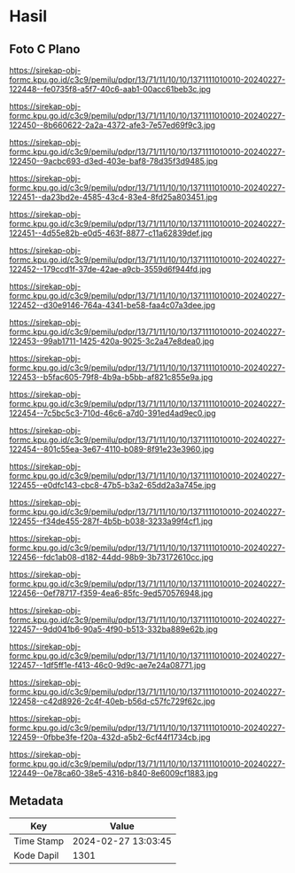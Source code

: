 # Hasil

## Foto C Plano

https://sirekap-obj-formc.kpu.go.id/c3c9/pemilu/pdpr/13/71/11/10/10/1371111010010-20240227-122448--fe0735f8-a5f7-40c6-aab1-00acc61beb3c.jpg

https://sirekap-obj-formc.kpu.go.id/c3c9/pemilu/pdpr/13/71/11/10/10/1371111010010-20240227-122450--8b660622-2a2a-4372-afe3-7e57ed69f9c3.jpg

https://sirekap-obj-formc.kpu.go.id/c3c9/pemilu/pdpr/13/71/11/10/10/1371111010010-20240227-122450--9acbc693-d3ed-403e-baf8-78d35f3d9485.jpg

https://sirekap-obj-formc.kpu.go.id/c3c9/pemilu/pdpr/13/71/11/10/10/1371111010010-20240227-122451--da23bd2e-4585-43c4-83e4-8fd25a803451.jpg

https://sirekap-obj-formc.kpu.go.id/c3c9/pemilu/pdpr/13/71/11/10/10/1371111010010-20240227-122451--4d55e82b-e0d5-463f-8877-c11a62839def.jpg

https://sirekap-obj-formc.kpu.go.id/c3c9/pemilu/pdpr/13/71/11/10/10/1371111010010-20240227-122452--179ccd1f-37de-42ae-a9cb-3559d6f944fd.jpg

https://sirekap-obj-formc.kpu.go.id/c3c9/pemilu/pdpr/13/71/11/10/10/1371111010010-20240227-122452--d30e9146-764a-4341-be58-faa4c07a3dee.jpg

https://sirekap-obj-formc.kpu.go.id/c3c9/pemilu/pdpr/13/71/11/10/10/1371111010010-20240227-122453--99ab1711-1425-420a-9025-3c2a47e8dea0.jpg

https://sirekap-obj-formc.kpu.go.id/c3c9/pemilu/pdpr/13/71/11/10/10/1371111010010-20240227-122453--b5fac605-79f8-4b9a-b5bb-af821c855e9a.jpg

https://sirekap-obj-formc.kpu.go.id/c3c9/pemilu/pdpr/13/71/11/10/10/1371111010010-20240227-122454--7c5bc5c3-710d-46c6-a7d0-391ed4ad9ec0.jpg

https://sirekap-obj-formc.kpu.go.id/c3c9/pemilu/pdpr/13/71/11/10/10/1371111010010-20240227-122454--801c55ea-3e67-4110-b089-8f91e23e3960.jpg

https://sirekap-obj-formc.kpu.go.id/c3c9/pemilu/pdpr/13/71/11/10/10/1371111010010-20240227-122455--e0dfc143-cbc8-47b5-b3a2-65dd2a3a745e.jpg

https://sirekap-obj-formc.kpu.go.id/c3c9/pemilu/pdpr/13/71/11/10/10/1371111010010-20240227-122455--f34de455-287f-4b5b-b038-3233a99f4cf1.jpg

https://sirekap-obj-formc.kpu.go.id/c3c9/pemilu/pdpr/13/71/11/10/10/1371111010010-20240227-122456--fdc1ab08-d182-44dd-98b9-3b73172610cc.jpg

https://sirekap-obj-formc.kpu.go.id/c3c9/pemilu/pdpr/13/71/11/10/10/1371111010010-20240227-122456--0ef78717-f359-4ea6-85fc-9ed570576948.jpg

https://sirekap-obj-formc.kpu.go.id/c3c9/pemilu/pdpr/13/71/11/10/10/1371111010010-20240227-122457--9dd041b6-90a5-4f90-b513-332ba889e62b.jpg

https://sirekap-obj-formc.kpu.go.id/c3c9/pemilu/pdpr/13/71/11/10/10/1371111010010-20240227-122457--1df5ff1e-f413-46c0-9d9c-ae7e24a08771.jpg

https://sirekap-obj-formc.kpu.go.id/c3c9/pemilu/pdpr/13/71/11/10/10/1371111010010-20240227-122458--c42d8926-2c4f-40eb-b56d-c57fc729f62c.jpg

https://sirekap-obj-formc.kpu.go.id/c3c9/pemilu/pdpr/13/71/11/10/10/1371111010010-20240227-122459--0fbbe3fe-f20a-432d-a5b2-6cf44f1734cb.jpg

https://sirekap-obj-formc.kpu.go.id/c3c9/pemilu/pdpr/13/71/11/10/10/1371111010010-20240227-122449--0e78ca60-38e5-4316-b840-8e6009cf1883.jpg


## Metadata

| Key        | Value               |
| ---------- | ------------------- |
| Time Stamp | 2024-02-27 13:03:45 |
| Kode Dapil | 1301                |



